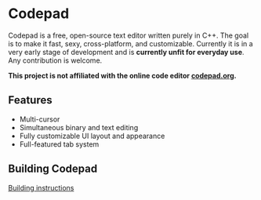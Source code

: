 # Codepad

Codepad is a free, open-source text editor written purely in C++. The goal is to make it fast, sexy, cross-platform, and customizable. Currently it is in a very early stage of development and is **currently unfit for everyday use**. Any contribution is welcome.

**This project is not affiliated with the online code editor [codepad.org](http://codepad.org).**

## Features

- Multi-cursor
- Simultaneous binary and text editing
- Fully customizable UI layout and appearance
- Full-featured tab system

## Building Codepad

[Building instructions](BUILD.md)
